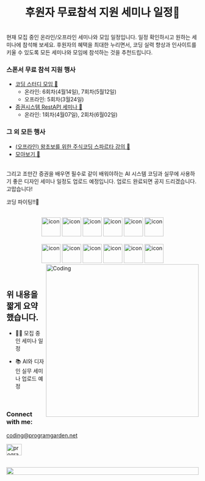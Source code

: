 <h1 align="center">후원자 무료참석 지원 세미나 일정🫡 </h1>
<p>
<br>
현재 모집 중인 온라인/오프라인 세미나와 모임 일정입니다. 일정 확인하시고 원하는 세미나에 참석해 보세요.
후원자의 혜택을 최대한 누리면서, 코딩 실력 향상과 인사이트를 키울 수 있도록 모든 세미나와 모임에 참석하는 것을 추천드립니다.

### 스폰서 무료 참석 지원 행사

- [코딩 스터디 모임 🔗](https://event-us.kr/programgarden/event)
    - 온라인: 6회차(4월14일), 7회차(5월12일)
    - 오프라인: 5회차(3월24일)
- [증권시스템 RestAPI 세미나 🔗](https://event-us.kr/programgarden/event)
    - 온라인: 1회차(4월07일), 2회차(6월02일)

### 그 외 모든 행사

  - [(오프라인) 왕초보를 위한 주식코딩 스파르타 강의 🔗](https://event-us.kr/programgarden/event)
  - [모아보기 🔗](https://event-us.kr/programgarden/event)

<br>
그리고 조만간 증권을 배우면 필수로 같이 배워야하는 AI 시스템 코딩과 실무에 사용하기 좋은 디자인 세미나 일정도 업로드 예정입니다.
업로드 완료되면 공지 드리겠습니다. 고맙습니다!

코딩 파이팅!!💫

</p>
<br>

<div align="center">
  <img src="https://techstack-generator.vercel.app/java-icon.svg" alt="icon" width="50" height="50" />
  <img src="https://techstack-generator.vercel.app/python-icon.svg" alt="icon" width="50" height="50" />
  <img src="https://techstack-generator.vercel.app/ts-icon.svg" alt="icon" width="50" height="50" />
  <img src="https://techstack-generator.vercel.app/js-icon.svg" alt="icon"width="50" height="50" />
  <img src="https://techstack-generator.vercel.app/react-icon.svg" alt="icon" width="50" height="50" />
 <img src="https://techstack-generator.vercel.app/mysql-icon.svg" alt="icon" width="50" height="50" />
</div>

<br>

<div align="center">
  <img src="https://techstack-generator.vercel.app/docker-icon.svg" alt="icon" width="50" height="50" />
  <img src="https://techstack-generator.vercel.app/aws-icon.svg" alt="icon" width="50" height="50" />
  <img src="https://techstack-generator.vercel.app/github-icon.svg" alt="icon" width="50" height="50" />
  <img src="https://techstack-generator.vercel.app/prettier-icon.svg" alt="icon" width="50" height="50" />
  <img src="https://techstack-generator.vercel.app/restapi-icon.svg" alt="icon" width="50" height="50" />
  <img src="https://techstack-generator.vercel.app/graphql-icon.svg" alt="icon" width="50" height="50" />
</div>

<img align="right" alt="Coding" width="400" src="https://user-images.githubusercontent.com/74038190/229223263-cf2e4b07-2615-4f87-9c38-e37600f8381a.gif">
<br><br>

## 위 내용을 짧게 요약했습니다.

- 👨‍💻 모집 중인 세미나 일정

- 📚 AI와 디자인 실무 세미나 업로드 예정


<br>
<h3 align="left">Connect with me:</h3>
<p align="left">

coding@programgarden.net

<a href="https://www.youtube.com/@programgarden" target="blank"><img align="center" src="https://raw.githubusercontent.com/rahuldkjain/github-profile-readme-generator/master/src/images/icons/Social/youtube.svg" alt="programgarden youtube" height="30" width="40" /></a>

</p>
<br>

<img src="https://i.imgur.com/dBaSKWF.gif" height="20" width="100%">
